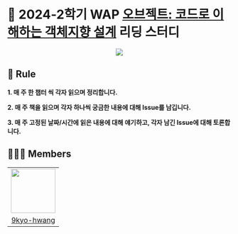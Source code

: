 # 📑 2024-2학기 WAP [오브젝트: 코드로 이해하는 객체지향 설계](https://wikibook.co.kr/object/) 리딩 스터디

<p align="center">
  <img src="https://contents.kyobobook.co.kr/sih/fit-in/458x0/pdt/9791158391409.jpg">
</p>

## 🤝 Rule
**1. 매 주 한 챕터 씩 각자 읽으며 정리합니다.**

**2. 매 주 책을 읽으며 각자 하나씩 궁금한 내용에 대해 Issue를 남깁니다.**

**3. 매 주 고정된 날짜/시간에 읽은 내용에 대해 얘기하고, 각자 남긴 Issue에 대해 토론합니다.**

## 🧑‍🤝‍🧑 Members
<table>
  <tr>
    <td align="center"><a href="https://github.com/9kyo-hwang"><img src="https://avatars.githubusercontent.com/u/49135176?v=4" width="100px;" alt=""/>
  </tr>
    <tr>
    <td align="center"><a href="https://github.com/9kyo-hwang" title="Code">9kyo-hwang</a></td>
  </tr>
</table>
